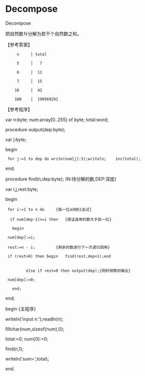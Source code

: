 # Decompose

Decompose

把自然数Ｎ分解为若干个自然数之和。

【参考答案】

		 n     │ total  
     
		 5     │   7
     
		 6     │  11
     
		 7     │  15
     
		10     │  42
    
		100    │  190569291
    
【参考程序】

var n:byte; num:array[0..255] of byte;	total:word;

procedure output(dep:byte);

var j:byte;

begin

     for j:=1 to dep do write(num[j]:3);writeln;    inc(total);
     
end;

procedure find(n,dep:byte);  {N:待分解的数,DEP:深度}

  var i,j,rest:byte;
  
  begin
  
     for i:=1 to n do	  {每一位从N到1去试}
     
      if num[dep-1]<=i then   {保证选用的数大于前一位}
      
       begin
       
	 num[dep]:=i;
   
	 rest:=n - i;	      {剩余的数进行下一次递归调用}
   
	 if (rest>0) then begin   find(rest,dep+1);end
   
   
		     else if rest=0 then output(dep);{刚好相等则输出}
         
	 num[dep]:=0;
   
       end;
       
  end;
  

begin  {主程序}

   writeln('input n:');readln(n);
   
   fillchar(num,sizeof(num),0);
   
   total:=0; num[0]:=0;
   
   find(n,1);
   
   writeln('sum=',total);
   
end.

